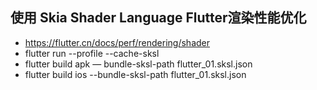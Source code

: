 

## 使用 Skia Shader Language Flutter渲染性能优化
- https://flutter.cn/docs/perf/rendering/shader
- flutter run --profile --cache-sksl
- flutter build apk — bundle-sksl-path flutter_01.sksl.json
- flutter build ios --bundle-sksl-path flutter_01.sksl.json